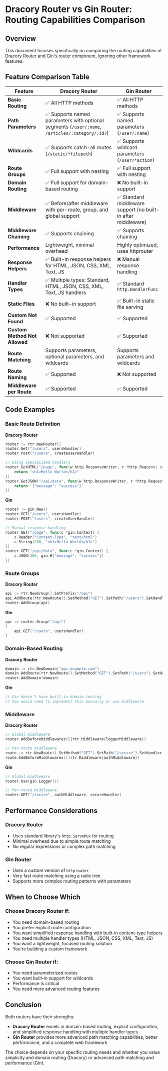 # Dracory Router vs Gin Router: Routing Capabilities Comparison

## Overview
This document focuses specifically on comparing the routing capabilities of Dracory Router and Gin's router component, ignoring other framework features.

## Feature Comparison Table

| Feature | Dracory Router | Gin Router |
|---------|----------------|------------|
| **Basic Routing** | ✅ All HTTP methods | ✅ All HTTP methods |
| **Path Parameters** | ✅ Supports named parameters with optional segments (`/user/:name`, `/articles/:category/:id?`) | ✅ Supports named parameters (`/user/:name`) |
| **Wildcards** | ✅ Supports catch-all routes (`/static/*filepath`) | ✅ Supports wildcard parameters (`/user/*action`) |
| **Route Groups** | ✅ Full support with nesting | ✅ Full support with nesting |
| **Domain Routing** | ✅ Full support for domain-based routing | ❌ No built-in support |
| **Middleware** | ✅ Before/after middleware with per-route, group, and global support | ✅ Standard middleware support (no built-in after middleware) |
| **Middleware Chaining** | ✅ Supports chaining | ✅ Supports chaining |
| **Performance** | Lightweight, minimal overhead | Highly optimized, uses httprouter |
| **Response Helpers** | ✅ Built-in response helpers for HTML, JSON, CSS, XML, Text, JS | ❌ Manual response handling |
| **Handler Types** | ✅ Multiple types: Standard, HTML, JSON, CSS, XML, Text, JS handlers | ✅ Standard `http.HandlerFunc` |
| **Static Files** | ❌ No built-in support | ✅ Built-in static file serving |
| **Custom Not Found** | ✅ Supported | ✅ Supported |
| **Custom Method Not Allowed** | ❌ Not supported | ✅ Supported |
| **Route Matching** | Supports parameters, optional parameters, and wildcards | Supports parameters and wildcards |
| **Route Naming** | ✅ Supported | ❌ Not supported |
| **Middleware per Route** | ✅ Supported | ✅ Supported |

## Code Examples

### Basic Route Definition

**Dracory Router**
```go
router := rtr.NewRouter()
router.Get("/users", usersHandler)
router.Post("/users", createUserHandler)

// Using specialized handlers
router.GetHTML("/page", func(w http.ResponseWriter, r *http.Request) string {
    return "<h1>Hello World</h1>"
})
router.GetJSON("/api/data", func(w http.ResponseWriter, r *http.Request) string {
    return `{"message": "success"}`
})
```

**Gin**
```go
router := gin.New()
router.GET("/users", usersHandler)
router.POST("/users", createUserHandler)

// Manual response handling
router.GET("/page", func(c *gin.Context) {
    c.Header("Content-Type", "text/html")
    c.String(200, "<h1>Hello World</h1>")
})
router.GET("/api/data", func(c *gin.Context) {
    c.JSON(200, gin.H{"message": "success"})
})
```

### Route Groups

**Dracory Router**
```go
api := rtr.NewGroup().SetPrefix("/api")
api.AddRoute(rtr.NewRoute().SetMethod("GET").SetPath("/users").SetHandler(usersHandler))
router.AddGroup(api)
```

**Gin**
```go
api := router.Group("/api")
{
    api.GET("/users", usersHandler)
}
```

### Domain-Based Routing

**Dracory Router**
```go
domain := rtr.NewDomain("api.example.com")
domain.AddRoute(rtr.NewRoute().SetMethod("GET").SetPath("/users").SetHandler(apiUsersHandler))
router.AddDomain(domain)
```

**Gin**
```go
// Gin doesn't have built-in domain routing
// You would need to implement this manually or use middleware
```

### Middleware

**Dracory Router**
```go
// Global middleware
router.AddBeforeMiddlewares([]rtr.Middleware{loggerMiddleware})

// Per-route middleware
route := rtr.NewRoute().SetMethod("GET").SetPath("/secure").SetHandler(secureHandler)
route.AddBeforeMiddlewares([]rtr.Middleware{authMiddleware})
```

**Gin**
```go
// Global middleware
router.Use(gin.Logger())

// Per-route middleware
router.GET("/secure", authMiddleware, secureHandler)
```

## Performance Considerations

### Dracory Router
- Uses standard library's `http.ServeMux` for routing
- Minimal overhead due to simple route matching
- No regular expressions or complex path matching

### Gin Router
- Uses a custom version of `httprouter`
- Very fast route matching using a radix tree
- Supports more complex routing patterns with parameters

## When to Choose Which

### Choose Dracory Router if:
- You need domain-based routing
- You prefer explicit route configuration
- You want simplified response handling with built-in content-type helpers
- You need multiple handler types (HTML, JSON, CSS, XML, Text, JS)
- You want a lightweight, focused routing solution
- You're building a custom framework

### Choose Gin Router if:
- You need parameterized routes
- You want built-in support for wildcards
- Performance is critical
- You need more advanced routing features

## Conclusion

Both routers have their strengths:
- **Dracory Router** excels in domain-based routing, explicit configuration, and simplified response handling with multiple handler types
- **Gin Router** provides more advanced path matching capabilities, better performance, and a complete web framework

The choice depends on your specific routing needs and whether you value simplicity and domain routing (Dracory) or advanced path matching and performance (Gin).
